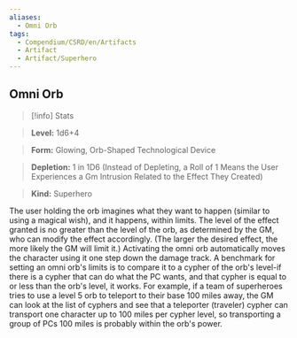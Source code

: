 ```yaml
---
aliases:
  - Omni Orb
tags:
  - Compendium/CSRD/en/Artifacts
  - Artifact
  - Artifact/Superhero
---
```

    
      
## Omni Orb      
>[!info] Stats      
> **Level:** 1d6+4      
> **Form:** Glowing, Orb-Shaped Technological Device      
> **Depletion:** 1 in 1D6 (Instead of Depleting, a Roll of 1 Means the User Experiences a Gm Intrusion Related to the Effect They Created)      
> **Kind:** Superhero    
      
The user holding the orb imagines what they want to happen (similar to using a magical wish), and it happens, within limits. The level of the effect granted is no greater than the level of the orb, as determined by the GM, who can modify the effect accordingly. (The larger the desired effect, the more likely the GM will limit it.) Activating the omni orb automatically moves the character using it one step down the damage track. A benchmark for setting an omni orb's limits is to compare it to a cypher of the orb's level-if there is a cypher that can do what the PC wants, and that cypher is equal to or less than the orb's level, it works. For example, if a team of superheroes tries to use a level 5 orb to teleport to their base 100 miles away, the GM can look at the list of cyphers and see that a teleporter (traveler) cypher can transport one character up to 100 miles per cypher level, so transporting a group of PCs 100 miles is probably within the orb's power.